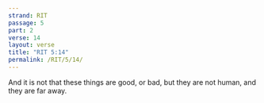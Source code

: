 ```yaml
---
strand: RIT
passage: 5
part: 2
verse: 14
layout: verse
title: "RIT 5:14"
permalink: /RIT/5/14/
---
```

And it is not that these things are good, or bad, but they are not human, and they are far away.

